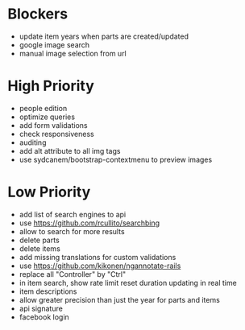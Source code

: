 # Blockers

* update item years when parts are created/updated
* google image search
* manual image selection from url

# High Priority

* people edition
* optimize queries
* add form validations
* check responsiveness
* auditing
* add alt attribute to all img tags
* use sydcanem/bootstrap-contextmenu to preview images

# Low Priority

* add list of search engines to api
* use https://github.com/rcullito/searchbing
* allow to search for more results
* delete parts
* delete items
* add missing translations for custom validations
* use https://github.com/kikonen/ngannotate-rails
* replace all "Controller" by "Ctrl"
* in item search, show rate limit reset duration updating in real time
* item descriptions
* allow greater precision than just the year for parts and items
* api signature
* facebook login
